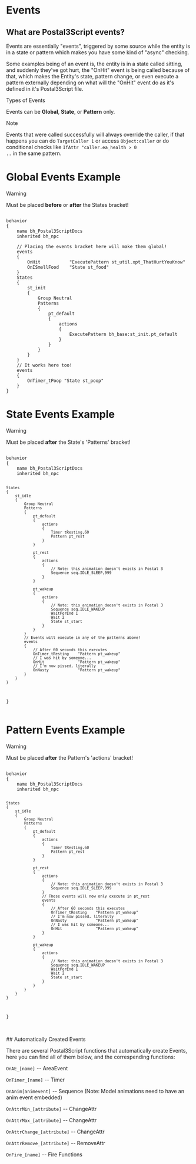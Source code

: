 # Events

## What are Postal3Script events?

<p>Events are essentially "events", triggered by some source while the entity is in a state or pattern which makes you have some kind of "async" checking.</p>
<p>Some examples being of an event is, the entity is in a state called sitting, and suddenly they've got hurt, the "OnHit" event is being called because of that, which makes the Entity's state, pattern change, or even execute a pattern externally depending on what will the "OnHit" event do as it's defined in it's Postal3Script file.</p>

<div class="admonition note">
<p class="admonition-title">Types of Events</p>
<p>Events can be <b>Global</b>, <b>State</b>, or <b>Pattern</b> only.</p>
</div>

<div class="admonition note">
<p class="admonition-title">Note</p>
<p>Events that were called successfully will always override the caller, if that happens you can do 
<code>TargetCaller 1</code> or access <code>Object:caller</code> or do conditional checks like <code>IfAttr "caller.ea_health > 0 
..</code> in the same pattern.</p>
</div>

<h1>Global Events Example</h1>
<div class="admonition warning">
<p class="admonition-title">Warning</p>
<p>Must be placed <b>before</b> or <b>after</b> the States bracket!</p>
</div>

<pre><code class="language-js">
behavior
{
	name bh_Postal3ScriptDocs
	inherited bh_npc
	
	// Placing the events bracket here will make them global!
	events
	{
		OnHit 			"ExecutePattern st_util.xpt_ThatHurtYouKnow"
		OnISmellFood 	"State st_food"
	}
	States
	{
		st_init
		{
			Group Neutral
			Patterns
			{
				pt_default
				{
					actions
					{
						ExecutePattern bh_base:st_init.pt_default
					}
				}
			}
		}
	}
	// It works here too!
	events
	{
		OnTimer_tPoop "State st_poop"
	}
}
</code></pre>

<h1>State Events Example</h1>
<div class="admonition warning">
<p class="admonition-title">Warning</p>
<p>Must be placed <b>after</b> the State's 'Patterns' bracket!</p>
</div>
<pre><code class="language-js">
behavior
{
	name bh_Postal3ScriptDocs
	inherited bh_npc
	
	States
	{
		st_idle
		{
			Group Neutral
			Patterns
			{
				pt_default
				{
					actions
					{
						Timer tResting,60
						Pattern pt_rest
					}
				}
				
				pt_rest
				{
					actions
					{
						// Note: this animation doesn't exists in Postal 3
						Sequence seq.IDLE_SLEEP,999
					}
				}
				
				pt_wakeup
				{
					actions
					{
						// Note: this animation doesn't exists in Postal 3
						Sequence seq.IDLE_WAKEUP
						WaitForEnd 1
						Wait 2
						State st_start
					}
				}
			}
			// Events will execute in any of the patterns above!
			events
			{
				// After 60 seconds this executes
				OnTimer_tResting	"Pattern pt_wakeup"
				// I was hit by someone...
				OnHit				"Pattern pt_wakeup"
				// I'm now pissed, literally
				OnNasty				"Pattern pt_wakeup"
			}
		}
	}
}
</code></pre>

<h1>Pattern Events Example</h1>
<div class="admonition warning">
<p class="admonition-title">Warning</p>
<p>Must be placed <b>after</b> the Pattern's 'actions' bracket!</p>
</div>
<pre><code class="language-js">
behavior
{
	name bh_Postal3ScriptDocs
	inherited bh_npc
	
	States
	{
		st_idle
		{
			Group Neutral
			Patterns
			{
				pt_default
				{
					actions
					{
						Timer tResting,60
						Pattern pt_rest
					}
				}
				
				pt_rest
				{
					actions
					{
						// Note: this animation doesn't exists in Postal 3
						Sequence seq.IDLE_SLEEP,999
					}
					// These events will now only execute in pt_rest
					events
					{
						// After 60 seconds this executes
						OnTimer_tResting	"Pattern pt_wakeup"
						// I'm now pissed, literally
						OnNasty				"Pattern pt_wakeup"
						// I was hit by someone...
						OnHit				"Pattern pt_wakeup"
					}
				}
				
				pt_wakeup
				{
					actions
					{
						// Note: this animation doesn't exists in Postal 3
						Sequence seq.IDLE_WAKEUP
						WaitForEnd 1
						Wait 2
						State st_start
					}
				}
			}
		}
	}
}
</code></pre>

<br>
## Automatically Created Events
<p>There are several Postal3Script functions that automatically create Events, here you can find all of them below, and the correspending functions:</p>
<p><code class="language-js">OnAE_[name]</code> 	-- AreaEvent</p>
<p><code class="language-js">OnTimer_[name]</code> 	-- Timer</p>
<p><code class="language-js">OnAnim[animevent]</code> -- Sequence (Note: Model animations need to have an anim event embedded)</p>
<p><code class="language-js">OnAttrMin_[attribute]</code> -- ChangeAttr</p>
<p><code class="language-js">OnAttrMax_[attribute]</code> -- ChangeAttr</p>
<p><code class="language-js">OnAttrChange_[attribute]</code> -- ChangeAttr</p>
<p><code class="language-js">OnAttrRemove_[attribute]</code> -- RemoveAttr</p>
<p><code class="language-js">OnFire_[name]</code> -- Fire Functions</p>

<br>